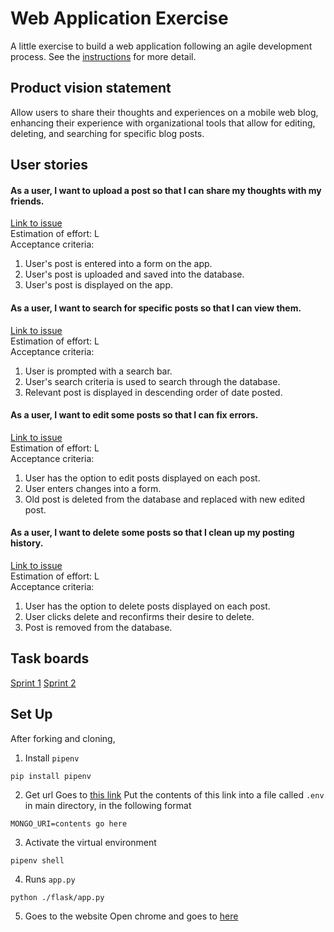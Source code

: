 # Web Application Exercise

A little exercise to build a web application following an agile development process. See the [instructions](instructions.md) for more detail.

## Product vision statement

Allow users to share their thoughts and experiences on a mobile web blog, enhancing their experience with organizational tools that allow for editing, deleting, and searching for specific blog posts.

## User stories

#### As a user, I want to upload a post so that I can share my thoughts with my friends.
[Link to issue](https://github.com/software-students-fall2023/2-web-app-exercise-team-team-1-team-2/issues/2)  
Estimation of effort: L  
Acceptance criteria:  
1. User's post is entered into a form on the app.
2. User's post is uploaded and saved into the database.
3. User's post is displayed on the app.

#### As a user, I want to search for specific posts so that I can view them.
[Link to issue](https://github.com/software-students-fall2023/2-web-app-exercise-team-team-1-team-2/issues/3)  
Estimation of effort: L  
Acceptance criteria:
1. User is prompted with a search bar.
2. User's search criteria is used to search through the database.
3. Relevant post is displayed in descending order of date posted.

#### As a user, I want to edit some posts so that I can fix errors.
[Link to issue](https://github.com/software-students-fall2023/2-web-app-exercise-team-team-1-team-2/issues/4)  
Estimation of effort: L  
Acceptance criteria:  
1. User has the option to edit posts displayed on each post.
2. User enters changes into a form.
3. Old post is deleted from the database and replaced with new edited post.

#### As a user, I want to delete some posts so that I clean up my posting history.
[Link to issue](https://github.com/software-students-fall2023/2-web-app-exercise-team-team-1-team-2/issues/5)  
Estimation of effort: L  
Acceptance criteria:
1. User has the option to delete posts displayed on each post.
2. User clicks delete and reconfirms their desire to delete.
3. Post is removed from the database.

## Task boards

[Sprint 1](https://github.com/orgs/software-students-fall2023/projects/20)
[Sprint 2](https://github.com/orgs/software-students-fall2023/projects/51)

## Set Up
After forking and cloning, 
1. Install `pipenv`
```
pip install pipenv 
```

2. Get url
Goes to [this link](https://pwpush.com/en/p/dtkmmkivjnq)
Put the contents of this link into a file called `.env` in main directory, in the following format
```
MONGO_URI=contents go here
```

3. Activate the virtual environment
```
pipenv shell 
```

4. Runs `app.py`
```
python ./flask/app.py
```

5. Goes to the website
Open chrome and goes to [here](http://127.0.0.1:5000)
